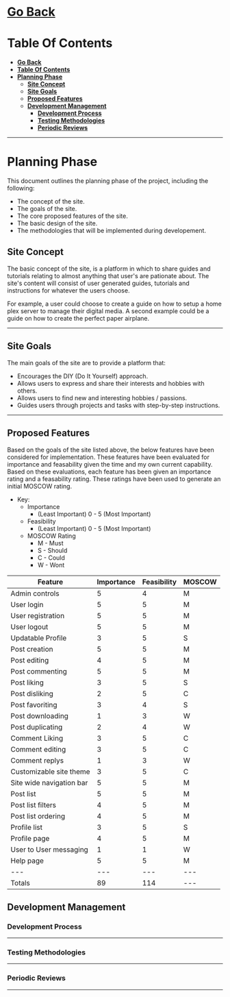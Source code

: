 # [**Go Back**](https://github.com/lukebinmore/guideshare)

# **Table Of Contents**
- [**Go Back**](#go-back)
- [**Table Of Contents**](#table-of-contents)
- [**Planning Phase**](#planning-phase)
  - [**Site Concept**](#site-concept)
  - [**Site Goals**](#site-goals)
  - [**Proposed Features**](#proposed-features)
  - [**Development Management**](#development-management)
    - [**Development Process**](#development-process)
    - [**Testing Methodologies**](#testing-methodologies)
    - [**Periodic Reviews**](#periodic-reviews)

***

# **Planning Phase**

This document outlines the planning phase of the project, including the following:

- The concept of the site.
- The goals of the site.
- The core proposed features of the site.
- The basic design of the site.
- The methodologies that will be implemented during developement.

## **Site Concept**

The basic concept of the site, is a platform in which to share guides and tutorials relating to almost anything that user's are pationate about.
The site's content will consist of user generated guides, tutorials and instructions for whatever the users choose.

For example, a user could choose to create a guide on how to setup a home plex server to manage their digital media.
A second example could be a guide on how to create the perfect paper airplane.

***

## **Site Goals**

The main goals of the site are to provide a platform that:

 - Encourages the DIY (Do It Yourself) approach.
 - Allows users to express and share their interests and hobbies with others.
 - Allows users to find new and interesting hobbies / passions.
 - Guides users through projects and tasks with step-by-step instructions.

***

## **Proposed Features**

Based on the goals of the site listed above, the below features have been considered for implementation. These features have been evaluated for importance and feasability given the time and my own current capability. Based on these evaluations, each feature has been given an importance rating and a feasability rating. These ratings have been used to generate an initial MOSCOW rating.

 - Key:
   - Importance
     - (Least Important) 0 - 5 (Most Important)
   - Feasibility
     - (Least Important) 0 - 5 (Most Important)
   - MOSCOW Rating
     - M - Must
     - S - Should
     - C - Could
     - W - Wont

| Feature | Importance | Feasibility | MOSCOW |
|---|---|---|---|
| Admin controls | 5 | 4 | M |
| User login | 5 | 5 | M |
| User registration | 5 | 5 | M |
| User logout | 5 | 5 | M |
| Updatable Profile | 3 | 5 | S |
| Post creation | 5 | 5 | M |
| Post editing | 4 | 5 | M |
| Post commenting | 5 | 5 | M |
| Post liking | 3 | 5 | S |
| Post disliking | 2 | 5 | C |
| Post favoriting | 3 | 4 | S |
| Post downloading | 1 | 3 | W |
| Post duplicating | 2 | 4 | W |
| Comment Liking | 3 | 5 | C |
| Comment editing | 3 | 5 | C |
| Comment replys | 1 | 3 | W |
| Customizable site theme | 3 | 5 | C |
| Site wide navigation bar | 5 | 5 | M |
| Post list | 5 | 5 | M |
| Post list filters | 4 | 5 | M |
| Post list ordering | 4 | 5 | M |
| Profile list | 3 | 5 | S |
| Profile page | 4 | 5 | M |
| User to User messaging | 1 | 1 | W |
| Help page | 5 | 5 | M |
|---|---|---|---|
| Totals | 89 | 114 |---|

## **Development Management**

### **Development Process**

***

### **Testing Methodologies**

***

### **Periodic Reviews**

***